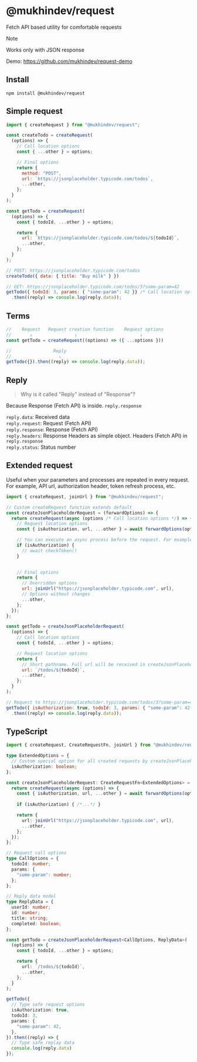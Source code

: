 # @mukhindev/request

Fetch API based utility for comfortable requests

> [!NOTE]  
> Works only with JSON response

Demo: https://github.com/mukhindev/request-demo

## Install

```
npm install @mukhindev/request
```

## Simple request

```JavaScript
import { createRequest } from "@mukhindev/request";

const createTodo = createRequest(
  (options) => {
    // Call location options
    const { ...other } = options;

    // Final options
    return {
      method: "POST",
      url: `https://jsonplaceholder.typicode.com/todos`,
      ...other,
    };
  }
);

const getTodo = createRequest(
  (options) => {
    const { todoId, ...other } = options;

    return {
      url: `https://jsonplaceholder.typicode.com/todos/${todoId}`,
      ...other,
    };
  }
);
```

```JavaScript
// POST: https://jsonplaceholder.typicode.com/todos
createTodo({ data: { title: "Buy milk" } })

// GET: https://jsonplaceholder.typicode.com/todos/3?some-param=42
getTodo({ todoId: 3, params: { "some-param": 42 }} /* Call location options */)
  .then((reply) => console.log(reply.data));
```

## Terms

```JavaScript
//    Request   Request creation function    Request options
//       ↓                ↓                        ↓
const getTodo = createRequest((options) => ({ ...options }))
```

```JavaScript
//                Reply
//                  ↓
getTodo({}).then((reply) => console.log(reply.data));
```

## Reply

> Why is it called "Reply" instead of "Response"?

Because Response (Fetch API) is inside. `reply.response`

`reply.data`: Received data  
`reply.request`: Request (Fetch API)  
`reply.response`: Response (Fetch API)  
`reply.headers`: Response Headers as simple object. Headers (Fetch API) in `reply.response`  
`reply.status`: Status number

## Extended request

Useful when your parameters and processes are repeated in every request.
For example, API url, authorization header, token refresh process, etc.

```JavaScript
import { createRequest, joinUrl } from "@mukhindev/request";

// Custom createRequest function extends default
const createJsonPlaceholderRequest = (forwardOptions) => {
  return createRequest(async (options /* Call location options */) => {
    // Request location options
    const { isAuthorization, url, ...other } = await forwardOptions(options);

    // You can execute an async process before the request. For example, check and refresh token
    if (isAuthorization) {
      // await checkToken()
    }
   

    // Final options
    return {
      // Overridden options
      url: joinUrl("https://jsonplaceholder.typicode.com", url),
      // Options without changes
      ...other,
    };
  });
};
```

```JavaScript
const getTodo = createJsonPlaceholderRequest(
  (options) => {
    // Call location options
    const { todoId, ...other } = options;

    // Request location options
    return {
      // Short pathname. Full url will be received in createJsonPlaceholderRequest
      url: `/todos/${todoId}`,
      ...other,
    };
  }
);
```

```JavaScript
// Request to https://jsonplaceholder.typicode.com/todos/3?some-param=42
getTodo({ isAuthorization: true, todoId: 3, params: { "some-param": 42 }} /* Call location options */)
  .then((reply) => console.log(reply.data));
```

## TypeScript

```TypeScript
import { createRequest, CreateRequestFn, joinUrl } from "@mukhindev/request";

type ExtendedOptions = {
  // Custom special option for all created requests by createJsonPlaceholderRequest
  isAuthorization: boolean;
};

const createJsonPlaceholderRequest: CreateRequestFn<ExtendedOptions> = (forwardOptions) => {
  return createRequest(async (options) => {
    const { isAuthorization, url, ...other } = await forwardOptions(options);
    
    if (isAuthorization) { /*...*/ }

    return {
      url: joinUrl("https://jsonplaceholder.typicode.com", url),
      ...other,
    };
  });
};
```

```TypeScript
// Request call options
type CallOptions = {
  todoId: number;
  params: {
    "some-param": number;
  };
};

// Reply data model
type ReplyData = {
  userId: number;
  id: number;
  title: string;
  completed: boolean;
};

const getTodo = createJsonPlaceholderRequest<CallOptions, ReplyData>(
  (options) => {
    const { todoId, ...other } = options;

    return {
      url: `/todos/${todoId}`,
      ...other,
    };
  }
);
```

```TypeScript
getTodo({
  // Type safe request options
  isAuthorization: true,
  todoId: 3,
  params: {
    "some-param": 42,
  },
}).then((reply) => {
  // Type safe replay data
  console.log(reply.data)
});
```


